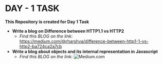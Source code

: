 # **DAY - 1 TASK**

**This Repository is created for Day 1 Task**


+ **Write a blog on Difference between HTTP1.1 vs HTTP2**
    + *Find this BLOG on the link:*  https://medium.com/@rharshva/difference-between-http1-1-vs-http2-ba724ca2a7cb 
+ **Write a blog about objects and its internal representation in Javascript** 
    + *Find this BLOG on the link:* ![Medium.com](https://medium.com/@rharshva/objects-and-its-internal-representation-in-javascript-e8a7f6a70cb6)